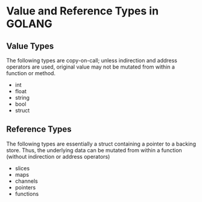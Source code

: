 # Value and Reference Types in GOLANG

## Value Types

The following types are copy-on-call; unless indirection and address operators are used, original value may not be mutated from within a function or method.

* int
* float
* string
* bool
* struct

## Reference Types

The following types are essentially a struct containing a pointer to a backing store. Thus, the underlying data can be mutated from within a function (without indirection or address operators)

* slices
* maps
* channels
* pointers
* functions
